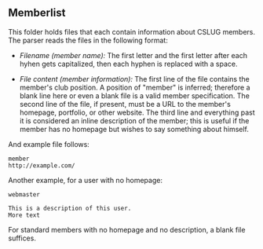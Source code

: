Memberlist
----------
This folder holds files that each contain information about CSLUG members. The
parser reads the files in the following format:

* *Filename (member name):* The first letter and the first letter after each
  hyhen gets capitalized, then each hyphen is replaced with a space.

* *File content (member information):* The first line of the file contains the
  member's club position. A position of "member" is inferred; therefore a blank
  line here or even a blank file is a valid member specification. The second
  line of the file, if present, must be a URL to the member's homepage,
  portfolio, or other website. The third line and everything past it is
  considered an inline description of the member; this is useful if the member
  has no homepage but wishes to say something about himself.

And example file follows:

	member
	http://example.com/

Another example, for a user with no homepage:

	webmaster
	
	This is a description of this user.
	More text

For standard members with no homepage and no description, a blank file suffices.
